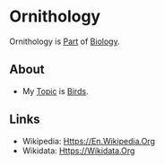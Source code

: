 # Ornithology

Ornithology is [Part](60084.md) of [Biology](40000000.md).

## About

- My [Topic](600051.md) is [Birds](260010000.md).

## Links

- Wikipedia: [Https://En.Wikipedia.Org](https://en.wikipedia.org/wiki/Ornithology)
- Wikidata: [Https://Wikidata.Org](https://wikidata.org/wiki/Q44703)
